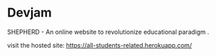 # Devjam
SHEPHERD - An online website to revolutionize educational paradigm .  

visit the hosted site: https://all-students-related.herokuapp.com/
